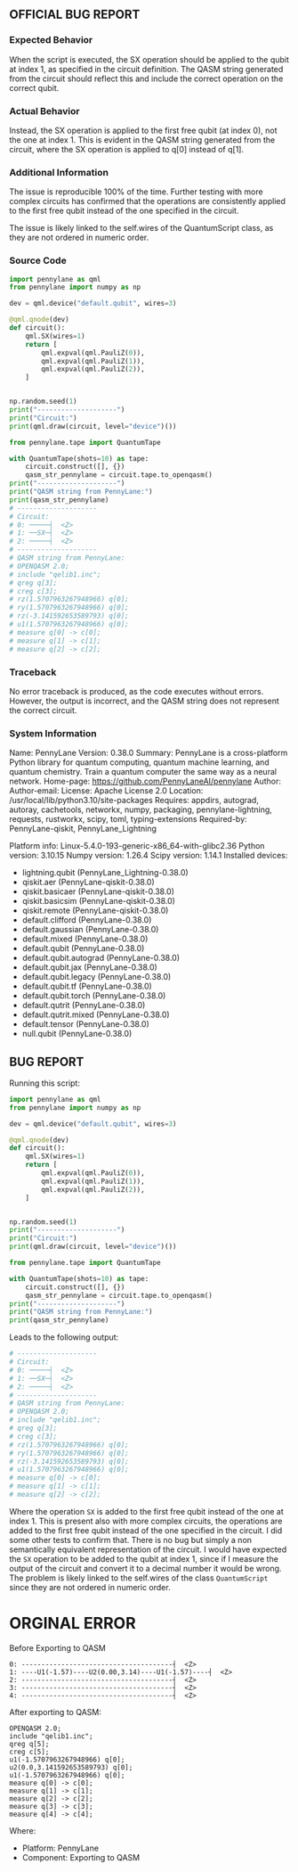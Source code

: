 ## OFFICIAL BUG REPORT

### Expected Behavior
When the script is executed, the SX operation should be applied to the qubit at index 1, as specified in the circuit definition. The QASM string generated from the circuit should reflect this and include the correct operation on the correct qubit.

### Actual Behavior
Instead, the SX operation is applied to the first free qubit (at index 0), not the one at index 1. This is evident in the QASM string generated from the circuit, where the SX operation is applied to q[0] instead of q[1].

### Additional Information
The issue is reproducible 100% of the time. Further testing with more complex circuits has confirmed that the operations are consistently applied to the first free qubit instead of the one specified in the circuit.

The issue is likely linked to the self.wires of the QuantumScript class, as they are not ordered in numeric order.


### Source Code
```python
import pennylane as qml
from pennylane import numpy as np

dev = qml.device("default.qubit", wires=3)

@qml.qnode(dev)
def circuit():
    qml.SX(wires=1)
    return [
        qml.expval(qml.PauliZ(0)),
        qml.expval(qml.PauliZ(1)),
        qml.expval(qml.PauliZ(2)),
    ]


np.random.seed(1)
print("--------------------")
print("Circuit:")
print(qml.draw(circuit, level="device")())

from pennylane.tape import QuantumTape

with QuantumTape(shots=10) as tape:
    circuit.construct([], {})
    qasm_str_pennylane = circuit.tape.to_openqasm()
print("--------------------")
print("QASM string from PennyLane:")
print(qasm_str_pennylane)
# --------------------
# Circuit:
# 0: ─────┤  <Z>
# 1: ──SX─┤  <Z>
# 2: ─────┤  <Z>
# --------------------
# QASM string from PennyLane:
# OPENQASM 2.0;
# include "qelib1.inc";
# qreg q[3];
# creg c[3];
# rz(1.5707963267948966) q[0];
# ry(1.5707963267948966) q[0];
# rz(-3.141592653589793) q[0];
# u1(1.5707963267948966) q[0];
# measure q[0] -> c[0];
# measure q[1] -> c[1];
# measure q[2] -> c[2];
```

### Traceback
No error traceback is produced, as the code executes without errors. However, the output is incorrect, and the QASM string does not represent the correct circuit.

### System Information
Name: PennyLane
Version: 0.38.0
Summary: PennyLane is a cross-platform Python library for quantum computing, quantum machine learning, and quantum chemistry. Train a quantum computer the same way as a neural network.
Home-page: https://github.com/PennyLaneAI/pennylane
Author:
Author-email:
License: Apache License 2.0
Location: /usr/local/lib/python3.10/site-packages
Requires: appdirs, autograd, autoray, cachetools, networkx, numpy, packaging, pennylane-lightning, requests, rustworkx, scipy, toml, typing-extensions
Required-by: PennyLane-qiskit, PennyLane_Lightning

Platform info:           Linux-5.4.0-193-generic-x86_64-with-glibc2.36
Python version:          3.10.15
Numpy version:           1.26.4
Scipy version:           1.14.1
Installed devices:
- lightning.qubit (PennyLane_Lightning-0.38.0)
- qiskit.aer (PennyLane-qiskit-0.38.0)
- qiskit.basicaer (PennyLane-qiskit-0.38.0)
- qiskit.basicsim (PennyLane-qiskit-0.38.0)
- qiskit.remote (PennyLane-qiskit-0.38.0)
- default.clifford (PennyLane-0.38.0)
- default.gaussian (PennyLane-0.38.0)
- default.mixed (PennyLane-0.38.0)
- default.qubit (PennyLane-0.38.0)
- default.qubit.autograd (PennyLane-0.38.0)
- default.qubit.jax (PennyLane-0.38.0)
- default.qubit.legacy (PennyLane-0.38.0)
- default.qubit.tf (PennyLane-0.38.0)
- default.qubit.torch (PennyLane-0.38.0)
- default.qutrit (PennyLane-0.38.0)
- default.qutrit.mixed (PennyLane-0.38.0)
- default.tensor (PennyLane-0.38.0)
- null.qubit (PennyLane-0.38.0)


## BUG REPORT
Running this script:
```python
import pennylane as qml
from pennylane import numpy as np

dev = qml.device("default.qubit", wires=3)

@qml.qnode(dev)
def circuit():
    qml.SX(wires=1)
    return [
        qml.expval(qml.PauliZ(0)),
        qml.expval(qml.PauliZ(1)),
        qml.expval(qml.PauliZ(2)),
    ]


np.random.seed(1)
print("--------------------")
print("Circuit:")
print(qml.draw(circuit, level="device")())

from pennylane.tape import QuantumTape

with QuantumTape(shots=10) as tape:
    circuit.construct([], {})
    qasm_str_pennylane = circuit.tape.to_openqasm()
print("--------------------")
print("QASM string from PennyLane:")
print(qasm_str_pennylane)
```
Leads to the following output:
```python
# --------------------
# Circuit:
# 0: ─────┤  <Z>
# 1: ──SX─┤  <Z>
# 2: ─────┤  <Z>
# --------------------
# QASM string from PennyLane:
# OPENQASM 2.0;
# include "qelib1.inc";
# qreg q[3];
# creg c[3];
# rz(1.5707963267948966) q[0];
# ry(1.5707963267948966) q[0];
# rz(-3.141592653589793) q[0];
# u1(1.5707963267948966) q[0];
# measure q[0] -> c[0];
# measure q[1] -> c[1];
# measure q[2] -> c[2];
```
Where the operation `SX` is added to the first free qubit instead of the one at index 1. This is present also with more complex circuits, the operations are added to the first free qubit instead of the one specified in the circuit. I did some other tests to confirm that.
There is no bug but simply a non semantically equivalent representation of the circuit.
I would have expected the `SX` operation to be added to the qubit at index 1, since if I measure the output of the circuit and convert it to a decimal number it would be wrong.
The problem is likely linked to the self.wires of the class `QuantumScript` since they are not ordered in numeric order.





# ORGINAL ERROR

Before Exporting to QASM
```
0: --------------------------------------┤  <Z>
1: ----U1(-1.57)----U2(0.00,3.14)----U1(-1.57)----┤  <Z>
2: --------------------------------------┤  <Z>
3: --------------------------------------┤  <Z>
4: --------------------------------------┤  <Z>
```

After exporting to QASM:
```qasm
OPENQASM 2.0;
include "qelib1.inc";
qreg q[5];
creg c[5];
u1(-1.5707963267948966) q[0];
u2(0.0,3.141592653589793) q[0];
u1(-1.5707963267948966) q[0];
measure q[0] -> c[0];
measure q[1] -> c[1];
measure q[2] -> c[2];
measure q[3] -> c[3];
measure q[4] -> c[4];
```

Where:
- Platform: PennyLane
- Component: Exporting to QASM